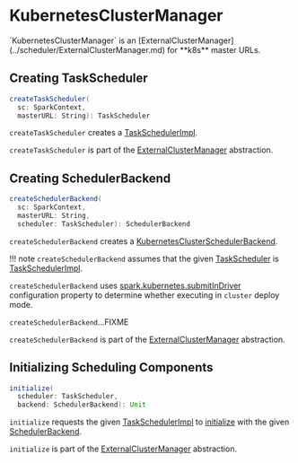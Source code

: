 # KubernetesClusterManager

<span id="canCreate">
`KubernetesClusterManager` is an [ExternalClusterManager](../scheduler/ExternalClusterManager.md) for **k8s** master URLs.

## <span id="createTaskScheduler"> Creating TaskScheduler

```scala
createTaskScheduler(
  sc: SparkContext,
  masterURL: String): TaskScheduler
```

`createTaskScheduler` creates a [TaskSchedulerImpl](../scheduler/TaskSchedulerImpl.md).

`createTaskScheduler` is part of the [ExternalClusterManager](../scheduler/ExternalClusterManager.md#createTaskScheduler) abstraction.

## <span id="createSchedulerBackend"> Creating SchedulerBackend

```scala
createSchedulerBackend(
  sc: SparkContext,
  masterURL: String,
  scheduler: TaskScheduler): SchedulerBackend
```

`createSchedulerBackend` creates a [KubernetesClusterSchedulerBackend](KubernetesClusterSchedulerBackend.md).

!!! note
    `createSchedulerBackend` assumes that the given [TaskScheduler](../scheduler/TaskScheduler.md) is [TaskSchedulerImpl](../scheduler/TaskSchedulerImpl.md).

`createSchedulerBackend` uses [spark.kubernetes.submitInDriver](configuration-properties.md#spark.kubernetes.submitInDriver) configuration property to determine whether executing in `cluster` deploy mode.

`createSchedulerBackend`...FIXME

`createSchedulerBackend` is part of the [ExternalClusterManager](../scheduler/ExternalClusterManager.md#createSchedulerBackend) abstraction.

## <span id="initialize"> Initializing Scheduling Components

```scala
initialize(
  scheduler: TaskScheduler,
  backend: SchedulerBackend): Unit
```

`initialize` requests the given [TaskSchedulerImpl](../scheduler/TaskSchedulerImpl.md) to [initialize](#initialize) with the given [SchedulerBackend](../scheduler/SchedulerBackend.md).

`initialize` is part of the [ExternalClusterManager](../scheduler/ExternalClusterManager.md#initialize) abstraction.
